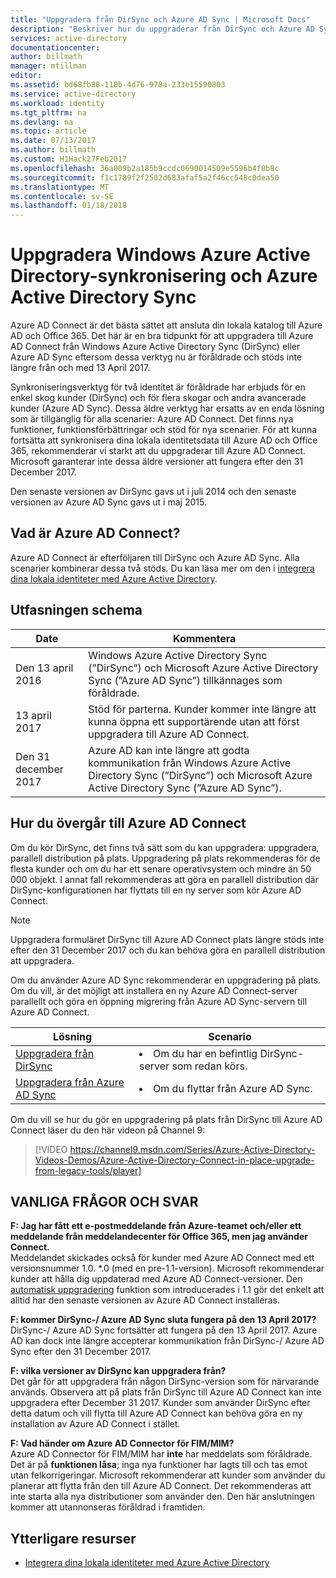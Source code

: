 ```yaml
---
title: "Uppgradera från DirSync och Azure AD Sync | Microsoft Docs"
description: "Beskriver hur du uppgraderar från DirSync och Azure AD Sync till Azure AD Connect."
services: active-directory
documentationcenter: 
author: billmath
manager: mtillman
editor: 
ms.assetid: bd68fb88-110b-4d76-978a-233e15590803
ms.service: active-directory
ms.workload: identity
ms.tgt_pltfrm: na
ms.devlang: na
ms.topic: article
ms.date: 07/13/2017
ms.author: billmath
ms.custom: H1Hack27Feb2017
ms.openlocfilehash: 36a009b2a185b9ccdc0690014509e5596b4f8b8c
ms.sourcegitcommit: f1c1789f2f2502d683afaf5a2f46cc548c0dea50
ms.translationtype: MT
ms.contentlocale: sv-SE
ms.lasthandoff: 01/18/2018
---
```

# <a name="upgrade-windows-azure-active-directory-sync-and-azure-active-directory-sync"></a>Uppgradera Windows Azure Active Directory-synkronisering och Azure Active Directory Sync
Azure AD Connect är det bästa sättet att ansluta din lokala katalog till Azure AD och Office 365. Det här är en bra tidpunkt för att uppgradera till Azure AD Connect från Windows Azure Active Directory Sync (DirSync) eller Azure AD Sync eftersom dessa verktyg nu är föråldrade och stöds inte längre från och med 13 April 2017.

Synkroniseringsverktyg för två identitet är föråldrade har erbjuds för en enkel skog kunder (DirSync) och för flera skogar och andra avancerade kunder (Azure AD Sync). Dessa äldre verktyg har ersatts av en enda lösning som är tillgänglig för alla scenarier: Azure AD Connect. Det finns nya funktioner, funktionsförbättringar och stöd för nya scenarier. För att kunna fortsätta att synkronisera dina lokala identitetsdata till Azure AD och Office 365, rekommenderar vi starkt att du uppgraderar till Azure AD Connect. Microsoft garanterar inte dessa äldre versioner att fungera efter den 31 December 2017.

Den senaste versionen av DirSync gavs ut i juli 2014 och den senaste versionen av Azure AD Sync gavs ut i maj 2015.

## <a name="what-is-azure-ad-connect"></a>Vad är Azure AD Connect?
Azure AD Connect är efterföljaren till DirSync och Azure AD Sync. Alla scenarier kombinerar dessa två stöds. Du kan läsa mer om den i [integrera dina lokala identiteter med Azure Active Directory](active-directory-aadconnect.md).

## <a name="deprecation-schedule"></a>Utfasningen schema
| Date | Kommentera |
| --- | --- |
| Den 13 april 2016 |Windows Azure Active Directory Sync (”DirSync”) och Microsoft Azure Active Directory Sync (”Azure AD Sync”) tillkännages som föråldrade. |
| 13 april 2017 |Stöd för parterna. Kunder kommer inte längre att kunna öppna ett supportärende utan att först uppgradera till Azure AD Connect. |
|Den 31 december 2017|Azure AD kan inte längre att godta kommunikation från Windows Azure Active Directory Sync (”DirSync”) och Microsoft Azure Active Directory Sync (”Azure AD Sync”).

## <a name="how-to-transition-to-azure-ad-connect"></a>Hur du övergår till Azure AD Connect
Om du kör DirSync, det finns två sätt som du kan uppgradera: uppgradera, parallell distribution på plats. Uppgradering på plats rekommenderas för de flesta kunder och om du har ett senare operativsystem och mindre än 50 000 objekt. I annat fall rekommenderas att göra en parallell distribution där DirSync-konfigurationen har flyttats till en ny server som kör Azure AD Connect.

>[!NOTE]
>Uppgradera formuläret DirSync till Azure AD Connect plats längre stöds inte efter den 31 December 2017 och du kan behöva göra en parallell distribution att uppgradera.

Om du använder Azure AD Sync rekommenderar en uppgradering på plats. Om du vill, är det möjligt att installera en ny Azure AD Connect-server parallellt och göra en öppning migrering från Azure AD Sync-servern till Azure AD Connect.

| Lösning | Scenario |
| --- | --- |
| [Uppgradera från DirSync](active-directory-aadconnect-dirsync-upgrade-get-started.md) |<li>Om du har en befintlig DirSync-server som redan körs.</li> |
| [Uppgradera från Azure AD Sync](active-directory-aadconnect-upgrade-previous-version.md) |<li>Om du flyttar från Azure AD Sync.</li> |

Om du vill se hur du gör en uppgradering på plats från DirSync till Azure AD Connect läser du den här videon på Channel 9:

> [!VIDEO https://channel9.msdn.com/Series/Azure-Active-Directory-Videos-Demos/Azure-Active-Directory-Connect-in-place-upgrade-from-legacy-tools/player]
>
>

## <a name="faq"></a>VANLIGA FRÅGOR OCH SVAR
**F: Jag har fått ett e-postmeddelande från Azure-teamet och/eller ett meddelande från meddelandecenter för Office 365, men jag använder Connect.**  
Meddelandet skickades också för kunder med Azure AD Connect med ett versionsnummer 1.0. \*.0 (med en pre-1.1-version). Microsoft rekommenderar kunder att hålla dig uppdaterad med Azure AD Connect-versioner. Den [automatisk uppgradering](active-directory-aadconnect-feature-automatic-upgrade.md) funktion som introducerades i 1.1 gör det enkelt att alltid har den senaste versionen av Azure AD Connect installeras.

**F: kommer DirSync-/ Azure AD Sync sluta fungera på den 13 April 2017?**  
DirSync-/ Azure AD Sync fortsätter att fungera på den 13 April 2017.  Azure AD kan dock inte längre accepterar kommunikation från DirSync-/ Azure AD Sync efter den 31 December 2017.

**F: vilka versioner av DirSync kan uppgradera från?**  
Det går för att uppgradera från någon DirSync-version som för närvarande används. Observera att på plats från DirSync till Azure AD Connect kan inte uppgradera efter December 31 2017. Kunder som använder DirSync efter detta datum och vill flytta till Azure AD Connect kan behöva göra en ny installation av Azure AD Connect i stället.

**F: Vad händer om Azure AD Connector för FIM/MIM?**  
Azure AD Connector för FIM/MIM har **inte** har meddelats som föråldrade. Det är på **funktionen låsa**; inga nya funktioner har lagts till och tas emot utan felkorrigeringar. Microsoft rekommenderar att kunder som använder du planerar att flytta från den till Azure AD Connect. Det rekommenderas att inte starta alla nya distributioner som använder den. Den här anslutningen kommer att utannonseras föråldrad i framtiden.

## <a name="additional-resources"></a>Ytterligare resurser
* [Integrera dina lokala identiteter med Azure Active Directory](active-directory-aadconnect.md)
